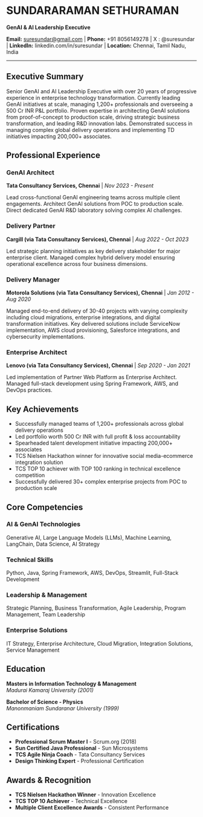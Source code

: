 # SUNDARARAMAN SETHURAMAN
**GenAI & AI Leadership Executive**

**Email:** suresundar@gmail.com | **Phone:** +91 8056149278  | X : @suresundar |
**LinkedIn:** linkedin.com/in/suresundar | **Location:** Chennai, Tamil Nadu, India

---

## Executive Summary

Senior GenAI and AI Leadership Executive with over 20 years of progressive experience in enterprise technology transformation. Currently leading GenAI initiatives at scale, managing 1,200+ professionals and overseeing a 500 Cr INR P&L portfolio. Proven expertise in architecting GenAI solutions from proof-of-concept to production scale, driving strategic business transformation, and leading R&D innovation labs. Demonstrated success in managing complex global delivery operations and implementing TD initiatives impacting 200,000+ associates.

## Professional Experience

### GenAI Architect
**Tata Consultancy Services, Chennai** | *Nov 2023 - Present*

Lead cross-functional GenAI engineering teams across multiple client engagements. Architect GenAI solutions from POC to production scale. Direct dedicated GenAI R&D laboratory solving complex AI challenges.

### Delivery Partner
**Cargill (via Tata Consultancy Services), Chennai** | *Aug 2022 - Oct 2023*

Led strategic planning initiatives as key delivery stakeholder for major enterprise client. Managed complex hybrid delivery model ensuring operational excellence across four business dimensions.

### Delivery Manager
**Motorola Solutions (via Tata Consultancy Services), Chennai** | *Jan 2012 - Aug 2020*

Managed end-to-end delivery of 30-40 projects with varying complexity including cloud migrations, enterprise integrations, and digital transformation initiatives. Key delivered solutions include ServiceNow implementation, AWS cloud provisioning, Salesforce integrations, and cybersecurity implementations.

### Enterprise Architect
**Lenovo (via Tata Consultancy Services), Chennai** | *Sep 2020 - Jan 2021*

Led implementation of Partner Web Platform as Enterprise Architect. Managed full-stack development using Spring Framework, AWS, and DevOps practices.

## Key Achievements

- Successfully managed teams of 1,200+ professionals across global delivery operations
- Led portfolio worth 500 Cr INR with full profit & loss accountability
- Spearheaded talent development initiative impacting 200,000+ associates
- TCS Nielsen Hackathon winner for innovative social media-ecommerce integration solution
- TCS TOP 10 achiever with TOP 100 ranking in technical excellence competition
- Successfully delivered 30+ complex enterprise projects from POC to production scale

## Core Competencies

### AI & GenAI Technologies
Generative AI, Large Language Models (LLMs), Machine Learning, LangChain, Data Science, AI Strategy

### Technical Skills
Python, Java, Spring Framework, AWS, DevOps, Streamlit, Full-Stack Development

### Leadership & Management
Strategic Planning, Business Transformation, Agile Leadership, Program Management, Team Leadership

### Enterprise Solutions
IT Strategy, Enterprise Architecture, Cloud Migration, Integration Solutions, Service Management

## Education

**Masters in Information Technology & Management**  
*Madurai Kamaraj University (2001)*

**Bachelor of Science - Physics**  
*Manonmaniam Sundaranar University (1999)*

## Certifications

- **Professional Scrum Master I** - Scrum.org (2018)
- **Sun Certified Java Professional** - Sun Microsystems
- **TCS Agile Ninja Coach** - Tata Consultancy Services
- **Design Thinking Expert** - Professional Certification

## Awards & Recognition

- **TCS Nielsen Hackathon Winner** - Innovation Excellence
- **TCS TOP 10 Achiever** - Technical Excellence
- **Multiple Client Excellence Awards** - Consistent Performance
